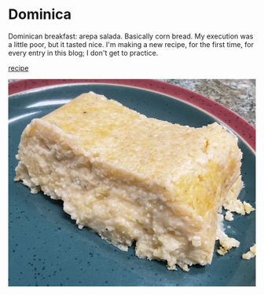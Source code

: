 # Dominica

Dominican breakfast: arepa salada. Basically corn bread. My execution
was a little poor, but it tasted nice. I'm making a new recipe, for
the first time, for every entry in this blog; I don't get to practice.

[recipe](https://www.dominicancooking.com/15692/arepa-salada-dominican-savory-cornbread)

![breakfast](images/dominica.jpeg)
